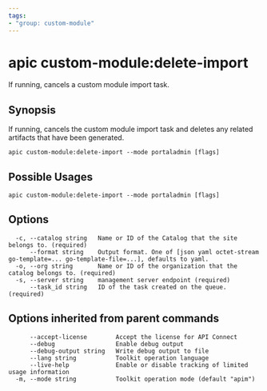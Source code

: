 ```yaml
---
tags:
- "group: custom-module"
---
```

# apic custom-module:delete-import

If running, cancels a custom module import task.

## Synopsis

If running, cancels the custom module import task and deletes any related artifacts that have been generated.

```
apic custom-module:delete-import --mode portaladmin [flags]
```

## Possible Usages

```
apic custom-module:delete-import --mode portaladmin [flags]
```

## Options

```
  -c, --catalog string   Name or ID of the Catalog that the site belongs to. (required)
      --format string    Output format. One of [json yaml octet-stream go-template=... go-template-file=...], defaults to yaml.
  -o, --org string       Name or ID of the organization that the catalog belongs to. (required)
  -s, --server string    management server endpoint (required)
      --task_id string   ID of the task created on the queue. (required)
```

## Options inherited from parent commands

```
      --accept-license        Accept the license for API Connect
      --debug                 Enable debug output
      --debug-output string   Write debug output to file
      --lang string           Toolkit operation language
      --live-help             Enable or disable tracking of limited usage information
  -m, --mode string           Toolkit operation mode (default "apim")
```
